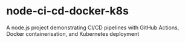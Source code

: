 # node-ci-cd-docker-k8s
A node.js project demonstrating CI/CD pipelines with GitHub Actions, Docker containerisation, and Kubernetes deployment
